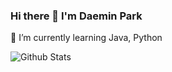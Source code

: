 ### Hi there 👋 I'm Daemin Park



🌱 I’m currently learning Java, Python



![Github Stats](https://github-readme-stats.vercel.app/api?username=qjrrogoa&show_icons=true)
<!--
**qjrrogoa/qjrrogoa** is a ✨ _special_ ✨ repository because its `README.md` (this file) appears on your GitHub profile.

Here are some ideas to get you started:

- 🔭 I’m currently working on ...
- 🌱 I’m currently learning ...
- 👯 I’m looking to collaborate on ...
- 🤔 I’m looking for help with ...
- 💬 Ask me about ...
- 📫 How to reach me: ...
- 😄 Pronouns: ...
- ⚡ Fun fact: ...
-->
